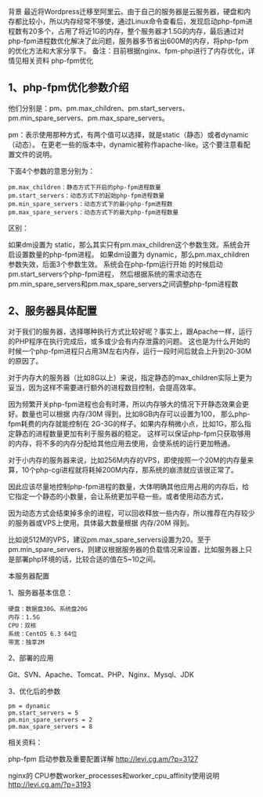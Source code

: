 背景 最近将Wordpress迁移至阿里云。由于自己的服务器是云服务器，硬盘和内存都比较小，所以内存经常不够使，通过Linux命令查看后，发现启动php-fpm进程数有20多个，占用了将近1G的内存，整个服务器才1.5G的内存，最后通过对php-fpm进程数优化解决了此问题，服务器多节省出600M的内存，将php-fpm的优化方法和大家分享下。 备注：目前根据nginx、fpm-php进行了内存优化，详情见相关资料 php-fpm优化

## 1、php-fpm优化参数介绍

他们分别是：pm、pm.max_children、pm.start_servers、pm.min_spare_servers、pm.max_spare_servers。

pm：表示使用那种方式，有两个值可以选择，就是static（静态）或者dynamic（动态）。 在更老一些的版本中，dynamic被称作apache-like。这个要注意看配置文件的说明。

下面4个参数的意思分别为：

```
pm.max_children：静态方式下开启的php-fpm进程数量
pm.start_servers：动态方式下的起始php-fpm进程数量
pm.min_spare_servers：动态方式下的最小php-fpm进程数
pm.max_spare_servers：动态方式下的最大php-fpm进程数量
```

区别：

如果dm设置为 static，那么其实只有pm.max_children这个参数生效。系统会开启设置数量的php-fpm进程。 如果dm设置为 dynamic，那么pm.max_children参数失效，后面3个参数生效。 系统会在php-fpm运行开始 的时候启动pm.start_servers个php-fpm进程， 然后根据系统的需求动态在pm.min_spare_servers和pm.max_spare_servers之间调整php-fpm进程数

## 2、服务器具体配置

对于我们的服务器，选择哪种执行方式比较好呢？事实上，跟Apache一样，运行的PHP程序在执行完成后，或多或少会有内存泄露的问题。 这也是为什么开始的时候一个php-fpm进程只占用3M左右内存，运行一段时间后就会上升到20-30M的原因了。

对于内存大的服务器（比如8G以上）来说，指定静态的max_children实际上更为妥当，因为这样不需要进行额外的进程数目控制，会提高效率。

因为频繁开关php-fpm进程也会有时滞，所以内存够大的情况下开静态效果会更好。数量也可以根据 内存/30M 得到，比如8GB内存可以设置为100， 那么php-fpm耗费的内存就能控制在 2G-3G的样子。如果内存稍微小点，比如1G，那么指定静态的进程数量更加有利于服务器的稳定。 这样可以保证php-fpm只获取够用的内存，将不多的内存分配给其他应用去使用，会使系统的运行更加畅通。

对于小内存的服务器来说，比如256M内存的VPS，即使按照一个20M的内存量来算，10个php-cgi进程就将耗掉200M内存，那系统的崩溃就应该很正常了。

因此应该尽量地控制php-fpm进程的数量，大体明确其他应用占用的内存后，给它指定一个静态的小数量，会让系统更加平稳一些。或者使用动态方式，

因为动态方式会结束掉多余的进程，可以回收释放一些内存，所以推荐在内存较少的服务器或VPS上使用。具体最大数量根据 内存/20M 得到。

比如说512M的VPS，建议pm.max_spare_servers设置为20。至于pm.min_spare_servers，则建议根据服务器的负载情况来设置，比如服务器上只是部署php环境的话，比较合适的值在5~10之间。

本服务器配置

1、服务器基本信息：

```
硬盘：数据盘30G、系统盘20G
内存：1.5G
CPU：双核
系统：CentOS 6.3 64位
带宽：独享2M
```

2、部署的应用

Git、SVN、Apache、Tomcat、PHP、Nginx、Mysql、JDK

3、优化后的参数

```
pm = dynamic
pm.start_servers = 5
pm.min_spare_servers = 2
pm.max_spare_servers = 8
```

相关资料：

php-fpm 启动参数及重要配置详解 http://levi.cg.am/?p=3127

nginx的 CPU参数worker_processes和worker_cpu_affinity使用说明 http://levi.cg.am/?p=3193